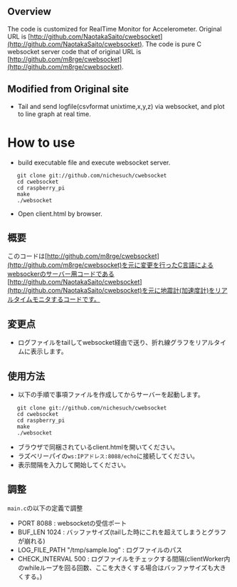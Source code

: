 ## Overview
The code is customized for RealTime Monitor for Accelerometer.
Original URL is [http://github.com/NaotakaSaito/cwebsocket](http://github.com/NaotakaSaito/cwebsocket).
The code is pure C websocket server code that of original URL is [http://github.com/m8rge/cwebsocket](http://github.com/m8rge/cwebsocket).

## Modified from Original site
- Tail and send logfile(csvformat unixtime,x,y,z) via websocket, and plot to line graph at real time.

# How to use
- build executable file and execute websocket server.
```
   git clone git://github.com/nichesuch/cwebsocket
   cd cwebsocket
   cd raspberry_pi
   make
   ./websocket
```  

- Open client.html by browser.


## 概要
このコードは[http://github.com/m8rge/cwebsocket](http://github.com/m8rge/cwebsocket)を元に変更を行ったC言語によるwebsockerのサーバー用コードである
[http://github.com/NaotakaSaito/cwebsocket](http://github.com/NaotakaSaito/cwebsocket)を元に地震計(加速度計)をリアルタイムモニタするコードです。

## 変更点
- ログファイルをtailしてwebsocket経由で送り、折れ線グラフをリアルタイムに表示します。

## 使用方法
- 以下の手順で事項ファイルを作成してからサーバーを起動します。
```
   git clone git://github.com/nichesuch/cwebsocket
   cd cwebsocket
   cd raspberry_pi
   make
   ./websocket
```  

- ブラウザで同梱されているclient.htmlを開いてください。
- ラズベリーパイの`ws:IPアドレス:8088/echo`に接続してください。
- 表示間隔を入力して開始してください。

## 調整
`main.c`の以下の定義で調整
- PORT 8088 : websocketの受信ポート
- BUF_LEN 1024 : バッファサイズ(tailした時にこれを超えてしまうとグラフが崩れる)
- LOG_FILE_PATH "/tmp/sample.log" : ログファイルのパス
- CHECK_INTERVAL 500 : ログファイルをチェックする間隔(clientWorker内のwhileループを回る回数、ここを大きくする場合はバッファサイズも大きくする。)
